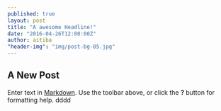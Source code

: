 ```yaml
---
published: true
layout: post
title: "A awesome Headline!"
date: "2016-04-26T12:00:00Z"
author: aitiba
"header-img": "img/post-bg-05.jpg"
---
```

## A New Post

Enter text in [Markdown](http://daringfireball.net/projects/markdown/). Use the toolbar above, or click the **?** button for formatting help.
dddd
